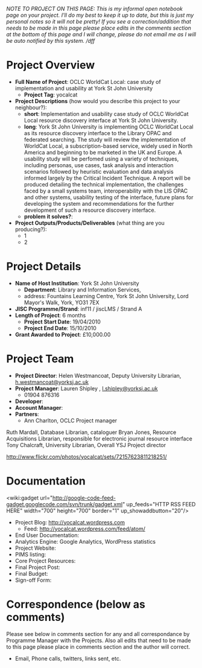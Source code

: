_NOTE TO PROJECT ON THIS PAGE: This is my informal open notebook page on your project.  I'll do my best to keep it up to date, but this is just my personal notes so it will not be pretty!  If you see a correction/addition that needs to be made in this page please place edits in the comments section at the bottom of this page and I will change, please do not email me as I will be auto notified by this system. /dff_

# Project Overview #
  * **Full Name of Project**: OCLC WorldCat Local: case study of implementation and usability at York St John University
    * **Project Tag**: yocalcat
  * **Project Descriptions** (how would you describe this project to your neighbour?):
    * **short**: Implementation and usability case study of OCLC WorldCat Local resource discovery interface at York St John University.
    * **long**: York St John University is implementing OCLC WorldCat Local as its resource discovery interface to the Library OPAC and federated searching.  The study will review the implementation of WorldCat Local, a subscription-based service, widely used in North America and beginning to be marketed in the UK and Europe.  A usability study will be perfomed using a variety of techniques, including personas, use cases, task analysis and interaction scenarios followed by heuristic evaluation and data analysis informed largely by the Critical Incident Technique.  A report will be produced detailing the technical implementation, the challenges faced by a small systems team, interoperability with the LIS OPAC and other systems, usability testing of the interface, future plans for developing the system and recommendations for the further development of such a resource discovery interface.
    * **problem it solves?**:
  * **Project Outputs/Products/Deliverables** (what thing are you producing?):
    * 1
    * 2

# Project Details #
  * **Name of Host Institution**: York St John University
    * **Department**: Library and Information Services,
    * address: Fountains Learning Centre, York St John University, Lord Mayor's Walk, York, YO31 7EX
  * **JISC Programme/Strand**: inf11 / jiscLMS / Strand A
  * **Length of Project**: 6 months
    * **Project Start Date**: 19/04/2010
    * **Project End Date**: 15/10/2010
  * **Grant Awarded to Project**: £10,000.00

# Project Team #
  * **Project Director**: Helen Westmancoat, Deputy University Librarian, h.westmancoat@yorksj.ac.uk
  * **Project Manager**: Lauren Shipley , l.shipley@yorksj.ac.uk
    * 01904 876316
  * **Developer**:
  * **Account Manager**:
  * **Partners**:
    * Ann Charlton, OCLC Project manager

Ruth Mardall, Database Librarian, cataloguer
Bryan Jones, Resource Acquisitions Librarian, responsible for electronic journal resource interface
Tony Chalcraft, University Librarian, Overall YSJ Project director

http://www.flickr.com/photos/yocalcat/sets/72157623811218251/

# Documentation #

<wiki:gadget url="http://google-code-feed-gadget.googlecode.com/svn/trunk/gadget.xml" up\_feeds="HTTP RSS FEED HERE" width="700" height="700" border="1" up\_showaddbutton="20"/>

  * Project Blog: http://yocalcat.wordpress.com
    * Feed: http://yocalcat.wordpress.com/feed/atom/
  * End User Documentation:
  * Analytics Engine: Google Analytics, WordPress statistics
  * Project Website:
  * PIMS listing:
  * Core Project Resources:
  * Final Project Post:
  * Final Budget:
  * Sign-off Form:

# Correspondence (below as comments) #
Please see below in comments section for any and all correspondance by Programme Manager with the Projects.  Also all edits that need to be made to this page please place in comments section and the author will correct.
  * Email, Phone calls, twitters, links sent, etc.